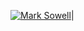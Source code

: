 [ ![Mark Sowell](https://www.hackthebox.eu/badge/image/319820)](https://app.hackthebox.eu/profile/319820)|
